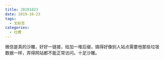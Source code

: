```yaml
---
title: 20191023
date: 2019-10-23
tags:
  - 无标签
categories:
  - 吐槽
---
```

微信是真的沙雕，好好一链接，给加一堆后缀，搞得好像别人站点需要他那些垃圾数据一样，弄得网站都不能正常访问。十足沙雕。